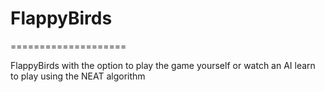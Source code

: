 # FlappyBirds 
====================

FlappyBirds with the option to play the game yourself or watch an AI learn to play using the NEAT algorithm


